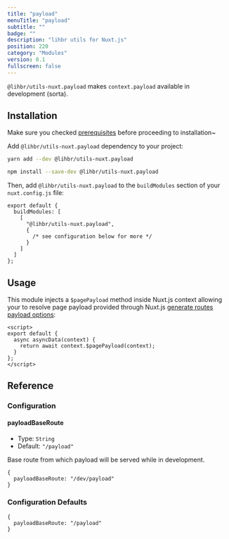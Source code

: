 ```yaml
---
title: "payload"
menuTitle: "payload"
subtitle: ""
badge: ""
description: "lihbr utils for Nuxt.js"
position: 220
category: "Modules"
version: 0.1
fullscreen: false
---
```


`@lihbr/utils-nuxt.payload` makes `context.payload` available in development (sorta).

## Installation

<alert type="info">

Make sure you checked [prerequisites](/prerequisites) before proceeding to installation~

</alert>

Add `@lihbr/utils-nuxt.payload` dependency to your project:

<code-group>
  <code-block label="Yarn" active>

```bash
yarn add --dev @lihbr/utils-nuxt.payload
```

  </code-block>
  <code-block label="npm">

```bash
npm install --save-dev @lihbr/utils-nuxt.payload
```

  </code-block>
</code-group>

Then, add `@lihbr/utils-nuxt.payload` to the `buildModules` section of your `nuxt.config.js` file:

```javascript[nuxt.config.js]
export default {
  buildModules: [
    [
      "@lihbr/utils-nuxt.payload",
      {
        /* see configuration below for more */
      }
    ]
  ]
};
```

## Usage

This module injects a `$pagePayload` method inside Nuxt.js context allowing your to resolve page payload provided through Nuxt.js [generate routes payload options](https://nuxtjs.org/guides/configuration-glossary/configuration-generate#speeding-up-dynamic-route-generation-with-payload):

```vue[~/pages/index.vue]
<script>
export default {
  async asyncData(context) {
    return await context.$pagePayload(context);
  }
};
</script>
```

## Reference

### Configuration

#### payloadBaseRoute

- Type: `String`
- Default: `"/payload"`

Base route from which payload will be served while in development.

<!-- prettier-ignore-start -->
```javascript[module‏‏‎‏‏‎ options]
{
  payloadBaseRoute: "/dev/payload"
}
```
<!-- prettier-ignore-end -->

### Configuration Defaults

<!-- prettier-ignore-start -->
```javascript[module‏‏‎ options]
{
  payloadBaseRoute: "/payload"
}
```
<!-- prettier-ignore-end -->
